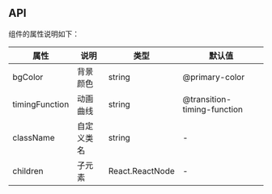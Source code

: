 ## API


组件的属性说明如下：

| 属性 | 说明 | 类型 | 默认值 |
| --- | --- | --- | --- |
| bgColor | 背景颜色 | string | @primary-color |
| timingFunction | 动画曲线 | string | @transition-timing-function |
| className | 自定义类名 | string | - |
| children | 子元素 | React.ReactNode | - |
